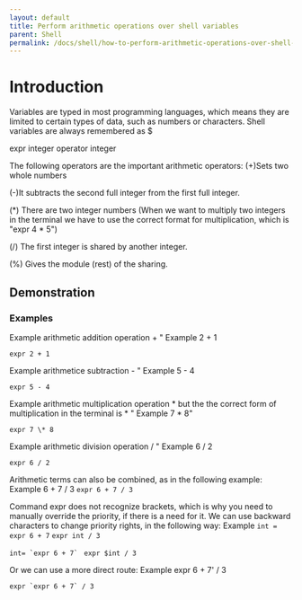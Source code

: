 ```yaml
---
layout: default
title: Perform arithmetic operations over shell variables
parent: Shell
permalink: /docs/shell/how-to-perform-arithmetic-operations-over-shell-variables/
---
```


# Introduction

Variables are typed in most programming languages, which means they are limited to certain types of data, such as numbers or characters. Shell variables are always remembered as $

expr integer operator integer

The following operators are the important arithmetic operators:
(+)Sets two whole numbers

(-)It subtracts the second full integer from the first full integer.

(*) There are two integer numbers (When we want to multiply two integers in the terminal we have to use the correct format for multiplication, which is "expr 4 * 5")

(/) The first integer is shared by another integer.

(%) Gives the module (rest) of the sharing.

## Demonstration

### Examples

Example arithmetic addition operation + "
Example 2 + 1

```expr 2 + 1```

Example arithmetice subtraction - "
Example 5 - 4

```expr 5 - 4```

Example arithmetic multiplication operation * but the the correct form of multiplication in the terminal is \* "
Example 7 \* 8"

```expr 7 \* 8```

Example arithmetic division operation / "
Example 6 / 2

```expr 6 / 2```

Arithmetic terms can also be combined, as in the following example:
Example 6 + 7 / 3
```expr 6 + 7 / 3```

Command expr does not recognize brackets, which is why you need to manually override the priority, if there is a need for it.
We can use backward characters to change priority rights, in the following way:
Example
```int = expr 6 + 7```
```expr int / 3```

```int= `expr 6 + 7` ```
```expr $int / 3```

Or we can use a more direct route:
Example expr 6 + 7' / 3

```expr `expr 6 + 7` / 3```

